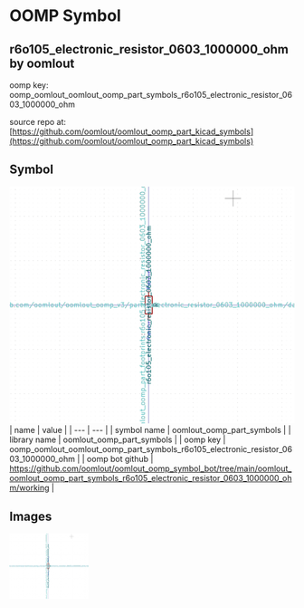 # OOMP Symbol  
## r6o105_electronic_resistor_0603_1000000_ohm  by oomlout  
  
oomp key: oomp_oomlout_oomlout_oomp_part_symbols_r6o105_electronic_resistor_0603_1000000_ohm  
  
source repo at: [https://github.com/oomlout/oomlout_oomp_part_kicad_symbols](https://github.com/oomlout/oomlout_oomp_part_kicad_symbols)  
## Symbol  
  
[![working.png](working_600.png)](working.png)  
| name | value | 
| --- | --- | 
| symbol name | oomlout_oomp_part_symbols | 
| library name | oomlout_oomp_part_symbols | 
| oomp key | oomp_oomlout_oomlout_oomp_part_symbols_r6o105_electronic_resistor_0603_1000000_ohm | 
| oomp bot github | https://github.com/oomlout/oomlout_oomp_symbol_bot/tree/main/oomlout_oomlout_oomp_part_symbols_r6o105_electronic_resistor_0603_1000000_ohm/working | 
## Images  
  
[![working.png](working_140.png)](working.png)  
